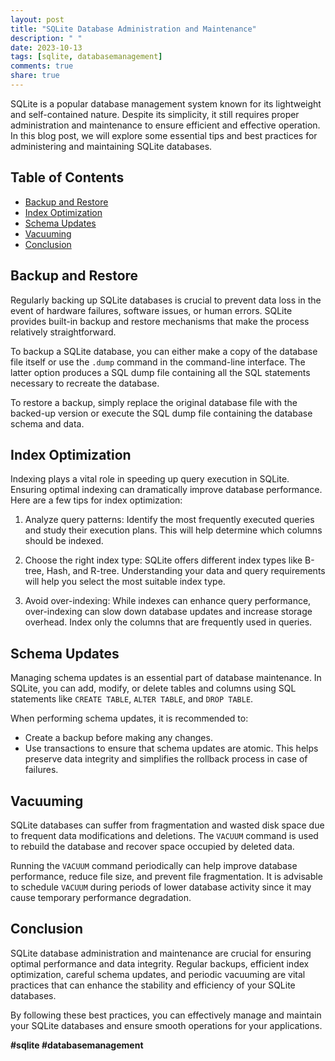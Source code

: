 ```yaml
---
layout: post
title: "SQLite Database Administration and Maintenance"
description: " "
date: 2023-10-13
tags: [sqlite, databasemanagement]
comments: true
share: true
---
```


SQLite is a popular database management system known for its lightweight and self-contained nature. Despite its simplicity, it still requires proper administration and maintenance to ensure efficient and effective operation. In this blog post, we will explore some essential tips and best practices for administering and maintaining SQLite databases.

## Table of Contents
- [Backup and Restore](#backup-and-restore)
- [Index Optimization](#index-optimization)
- [Schema Updates](#schema-updates)
- [Vacuuming](#vacuuming)
- [Conclusion](#conclusion)

<a name="backup-and-restore"></a>
## Backup and Restore

Regularly backing up SQLite databases is crucial to prevent data loss in the event of hardware failures, software issues, or human errors. SQLite provides built-in backup and restore mechanisms that make the process relatively straightforward.

To backup a SQLite database, you can either make a copy of the database file itself or use the ```.dump``` command in the command-line interface. The latter option produces a SQL dump file containing all the SQL statements necessary to recreate the database.

To restore a backup, simply replace the original database file with the backed-up version or execute the SQL dump file containing the database schema and data.

<a name="index-optimization"></a>
## Index Optimization

Indexing plays a vital role in speeding up query execution in SQLite. Ensuring optimal indexing can dramatically improve database performance. Here are a few tips for index optimization:

1. Analyze query patterns: Identify the most frequently executed queries and study their execution plans. This will help determine which columns should be indexed.

2. Choose the right index type: SQLite offers different index types like B-tree, Hash, and R-tree. Understanding your data and query requirements will help you select the most suitable index type.

3. Avoid over-indexing: While indexes can enhance query performance, over-indexing can slow down database updates and increase storage overhead. Index only the columns that are frequently used in queries.

<a name="schema-updates"></a>
## Schema Updates

Managing schema updates is an essential part of database maintenance. In SQLite, you can add, modify, or delete tables and columns using SQL statements like ```CREATE TABLE```, ```ALTER TABLE```, and ```DROP TABLE```.

When performing schema updates, it is recommended to:

- Create a backup before making any changes.
- Use transactions to ensure that schema updates are atomic. This helps preserve data integrity and simplifies the rollback process in case of failures.

<a name="vacuuming"></a>
## Vacuuming

SQLite databases can suffer from fragmentation and wasted disk space due to frequent data modifications and deletions. The ```VACUUM``` command is used to rebuild the database and recover space occupied by deleted data.

Running the ```VACUUM``` command periodically can help improve database performance, reduce file size, and prevent file fragmentation. It is advisable to schedule ```VACUUM``` during periods of lower database activity since it may cause temporary performance degradation.

<a name="conclusion"></a>
## Conclusion

SQLite database administration and maintenance are crucial for ensuring optimal performance and data integrity. Regular backups, efficient index optimization, careful schema updates, and periodic vacuuming are vital practices that can enhance the stability and efficiency of your SQLite databases.

By following these best practices, you can effectively manage and maintain your SQLite databases and ensure smooth operations for your applications.

**#sqlite #databasemanagement**